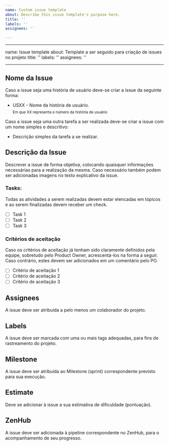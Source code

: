 ```yaml
---
name: Custom issue template
about: Describe this issue template's purpose here.
title: ''
labels: ''
assignees: ''

---
```


---
name: Issue template
about: Template a ser seguido para criação de issues no projeto
title: ''
labels: ''
assignees: ''

---

## Nome da Issue
Caso a issue seja uma história de usuário deve-se criar a issue da seguinte forma:
- USXX - Nome da história de usuário.  
<sub>Em que XX representa o número da história de usuário</sub>

Caso a issue seja uma outra tarefa a ser realizada deve-se criar a issue com um nome simples e descritivo:
- Descrição simples da tarefa a se realizar.

## Descrição da Issue
Descrever a issue de forma objetiva, colocando quaisquer informações necessárias para a realização da mesma.
Caso necessário também podem ser adicionadas imagens no texto explicativo da issue.

### Tasks: 
Todas as atividades a serem realizadas devem estar elencadas em tópicos e ao serem finalizadas devem receber um check.
- [ ] Task 1
- [ ] Task 2
- [ ] Task 3

### Critérios de aceitação
Caso os critérios de aceitação já tenham sido claramente definidos pela equipe, sobretudo pelo Product Owner, acrescentá-los na forma a seguir. Caso contrário, estes devem ser adicionados em um comentário pelo PO.

- [ ] Critério de aceitação 1
- [ ] Critério de aceitação 2
- [ ] Critério de aceitação 3

## Assignees
A issue deve ser atribuída a pelo menos um colaborador do projeto.

## Labels
A issue deve ser marcada com uma ou mais tags adequadas, para fins de rastreamento do projeto.

## Milestone
A issue deve ser atribuída ao Milestone (sprint) correspondente previsto para sua execução.

## Estimate
Deve se adicionar à issue a sua estimativa de dificuldade (pontuação).

## ZenHub
A issue deve ser adicionada à pipeline correspondente no ZenHub, para o acompanhamento de seu progresso.
